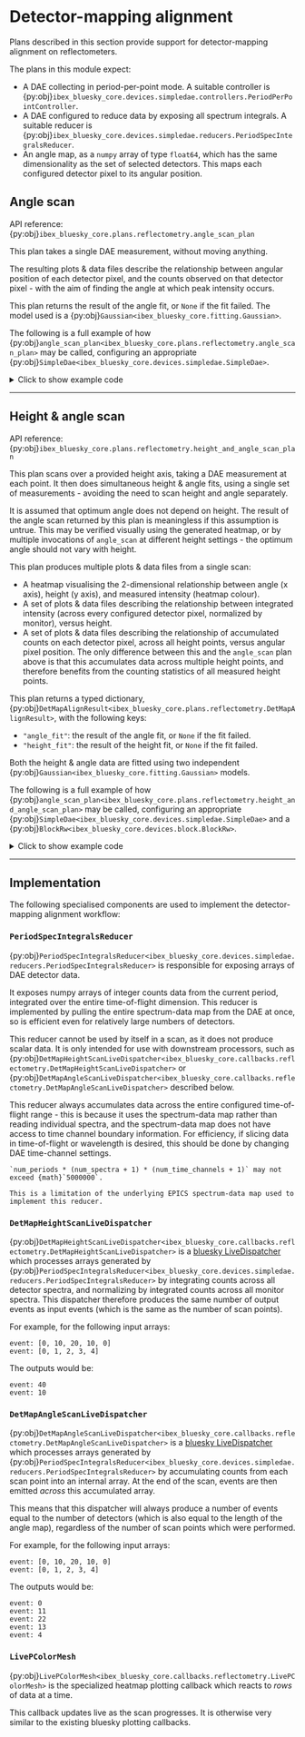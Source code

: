 # Detector-mapping alignment

Plans described in this section provide support for detector-mapping alignment on reflectometers.

The plans in this module expect:
- A DAE collecting in period-per-point mode. A suitable controller is 
{py:obj}`ibex_bluesky_core.devices.simpledae.controllers.PeriodPerPointController`.
- A DAE configured to reduce data by exposing all spectrum integrals. A suitable reducer is 
{py:obj}`ibex_bluesky_core.devices.simpledae.reducers.PeriodSpecIntegralsReducer`.
- An angle map, as a `numpy` array of type `float64`, which has the same dimensionality as the set of selected detectors. This
maps each configured detector pixel to its angular position.

## Angle scan

API reference: {py:obj}`ibex_bluesky_core.plans.reflectometry.angle_scan_plan`

This plan takes a single DAE measurement, without moving anything.

The resulting plots & data files describe the relationship between angular position of each detector pixel,
and the counts observed on that detector pixel - with the aim of finding the angle at which peak intensity
occurs.

This plan returns the result of the angle fit, or `None` if the fit failed. The model used is a 
{py:obj}`Gaussian<ibex_bluesky_core.fitting.Gaussian>`.

The following is a full example of how {py:obj}`angle_scan_plan<ibex_bluesky_core.plans.reflectometry.angle_scan_plan>`
may be called, configuring an appropriate {py:obj}`SimpleDae<ibex_bluesky_core.devices.simpledae.SimpleDae>`.

<details>
<summary>Click to show example code</summary>

```python
from collections.abc import Generator

import numpy as np
from bluesky.utils import Msg
from lmfit.model import ModelResult

from ibex_bluesky_core.utils import get_pv_prefix
from ibex_bluesky_core.devices.simpledae import SimpleDae
from ibex_bluesky_core.devices.simpledae.controllers import PeriodPerPointController
from ibex_bluesky_core.devices.simpledae.reducers import (
    PeriodSpecIntegralsReducer,
)
from ibex_bluesky_core.devices.simpledae.waiters import PeriodGoodFramesWaiter
from ibex_bluesky_core.plans.reflectometry import angle_scan_plan


def map_align_plan() -> Generator[Msg, None, ModelResult | None]:
    controller = PeriodPerPointController(save_run=True)
    waiter = PeriodGoodFramesWaiter(50)
    reducer = PeriodSpecIntegralsReducer(
        # Select spectrum 1 as the monitor
        monitors=np.array([1], dtype=np.int64),
        # and 2-128 inclusive as the detectors
        detectors=np.arange(2, 129),
    )

    prefix = get_pv_prefix()
    dae = SimpleDae(
        prefix=prefix,
        controller=controller,
        waiter=waiter,
        reducer=reducer,
    )

    angle_scan_result = yield from angle_scan_plan(
        dae,
        angle_map=np.linspace(-5, 5, num=127, dtype=np.float64),
    )

    if angle_fit := angle_scan_result:
        print(angle_fit.fit_report(show_correl=False))

    return angle_scan_result
```

</details>

---

## Height & angle scan

API reference: {py:obj}`ibex_bluesky_core.plans.reflectometry.height_and_angle_scan_plan`

This plan scans over a provided height axis, taking a DAE measurement at each point. It then
does simultaneous height & angle fits, using a single set of measurements - avoiding the need
to scan height and angle separately.

It is assumed that optimum angle does not depend on height. The result of the angle scan
returned by this plan is meaningless if this assumption is untrue. This may be verified 
visually using the generated heatmap, or by multiple invocations of `angle_scan` at different 
height settings - the optimum angle should not vary with height.

This plan produces multiple plots & data files from a single scan:
- A heatmap visualising the 2-dimensional relationship between angle (x axis), height (y axis), and measured
intensity (heatmap colour).
- A set of plots & data files describing the relationship between integrated intensity (across 
every configured detector pixel, normalized by monitor), versus height.
- A set of plots & data files describing the relationship of accumulated counts on each detector pixel,
across all height points, versus angular pixel position. The only difference between this and the `angle_scan`
plan above is that this accumulates data across multiple height points, and therefore benefits from the
counting statistics of all measured height points.

This plan returns a typed dictionary, {py:obj}`DetMapAlignResult<ibex_bluesky_core.plans.reflectometry.DetMapAlignResult>`, with the following keys:
- `"angle_fit"`: the result of the angle fit, or `None` if the fit failed.
- `"height_fit"`: the result of the height fit, or `None` if the fit failed.

Both the height & angle data are fitted using two independent
{py:obj}`Gaussian<ibex_bluesky_core.fitting.Gaussian>` models.

The following is a full example of how {py:obj}`angle_scan_plan<ibex_bluesky_core.plans.reflectometry.height_and_angle_scan_plan>`
may be called, configuring an appropriate {py:obj}`SimpleDae<ibex_bluesky_core.devices.simpledae.SimpleDae>` and a
{py:obj}`BlockRw<ibex_bluesky_core.devices.block.BlockRw>`.

<details>
<summary>Click to show example code</summary>

```python
from collections.abc import Generator

import numpy as np
from bluesky.utils import Msg

from ibex_bluesky_core.utils import get_pv_prefix
from ibex_bluesky_core.devices.block import block_rw
from ibex_bluesky_core.devices.simpledae import SimpleDae
from ibex_bluesky_core.devices.simpledae.controllers import PeriodPerPointController
from ibex_bluesky_core.devices.simpledae.reducers import (
    PeriodSpecIntegralsReducer,
)
from ibex_bluesky_core.devices.simpledae.waiters import PeriodGoodFramesWaiter
from ibex_bluesky_core.plans.reflectometry import (
    DetMapAlignResult,
    height_and_angle_scan_plan
)


def map_align() -> Generator[Msg, None, DetMapAlignResult]:
    # Could also be a reflectometry parameter, or any other movable
    block = block_rw(float, "some_block")

    controller = PeriodPerPointController(save_run=True)
    waiter = PeriodGoodFramesWaiter(50)
    reducer = PeriodSpecIntegralsReducer(
        # Select spectrum 1 as the monitor
        monitors=np.array([1], dtype=np.int64),
        # and 2-128 inclusive as the detectors
        detectors=np.arange(2, 129),
    )

    prefix = get_pv_prefix()
    dae = SimpleDae(
        prefix=prefix,
        controller=controller,
        waiter=waiter,
        reducer=reducer,
    )

    result = yield from height_and_angle_scan_plan(
        dae,
        block,
        5,
        15,
        num=21,
        angle_map=np.linspace(-5, 5, num=127, dtype=np.float64),
    )

    print("Height fit:")
    if height_fit := result["height_fit"]:
        print(height_fit.fit_report(show_correl=False))
    print("\n\n")
    print("Angle fit:")
    if angle_fit := result["angle_fit"]:
        print(angle_fit.fit_report(show_correl=False))
    print("\n\n")

    return result
```

</details>

---

## Implementation

The following specialised components are used to implement the detector-mapping alignment workflow:

### `PeriodSpecIntegralsReducer`

{py:obj}`PeriodSpecIntegralsReducer<ibex_bluesky_core.devices.simpledae.reducers.PeriodSpecIntegralsReducer>`
is responsible for exposing arrays of DAE detector data. 

It exposes numpy arrays of integer counts data from the current period, integrated over the entire time-of-flight
dimension. This reducer is implemented by pulling the entire spectrum-data map from the DAE at once, so is efficient
even for relatively large numbers of detectors.

This reducer cannot be used by itself in a scan, as it does not produce scalar data. It is only intended for use with
downstream processors, such as 
{py:obj}`DetMapHeightScanLiveDispatcher<ibex_bluesky_core.callbacks.reflectometry.DetMapHeightScanLiveDispatcher>`
or
{py:obj}`DetMapAngleScanLiveDispatcher<ibex_bluesky_core.callbacks.reflectometry.DetMapAngleScanLiveDispatcher>`
described below.

This reducer always accumulates data across the entire configured time-of-flight range - this is because it uses the
spectrum-data map rather than reading individual spectra, and the spectrum-data map does not have access to time
channel boundary information. For efficiency, if slicing data in time-of-flight or wavelength is desired, this should
be done by changing DAE time-channel settings.

```{warning}
`num_periods * (num_spectra + 1) * (num_time_channels + 1)` may not exceed {math}`5000000`.

This is a limitation of the underlying EPICS spectrum-data map used to implement this reducer.
```

### `DetMapHeightScanLiveDispatcher`

{py:obj}`DetMapHeightScanLiveDispatcher<ibex_bluesky_core.callbacks.reflectometry.DetMapHeightScanLiveDispatcher>`
is a [bluesky LiveDispatcher](https://blueskyproject.io/bluesky/main/callbacks.html#livedispatcher-api) 
which processes arrays generated by 
{py:obj}`PeriodSpecIntegralsReducer<ibex_bluesky_core.devices.simpledae.reducers.PeriodSpecIntegralsReducer>` by integrating
counts across all detector spectra, and normalizing by integrated counts across all monitor spectra. This dispatcher
therefore produces the same number of output events as input events (which is the same as the number of scan points).

For example, for the following input arrays:

```
event: [0, 10, 20, 10, 0]
event: [0, 1, 2, 3, 4]
```

The outputs would be:

```
event: 40
event: 10
```

### `DetMapAngleScanLiveDispatcher`

{py:obj}`DetMapAngleScanLiveDispatcher<ibex_bluesky_core.callbacks.reflectometry.DetMapAngleScanLiveDispatcher>`
is a [bluesky LiveDispatcher](https://blueskyproject.io/bluesky/main/callbacks.html#livedispatcher-api) 
which processes arrays generated by 
{py:obj}`PeriodSpecIntegralsReducer<ibex_bluesky_core.devices.simpledae.reducers.PeriodSpecIntegralsReducer>` by accumulating
counts from each scan point into an internal array. At the end of the scan, events are then emitted *across* this accumulated
array. 

This means that this dispatcher will always produce a number of events equal to the number of detectors (which is also
equal to the length of the angle map), regardless of the number of scan points which were performed.

For example, for the following input arrays:

```
event: [0, 10, 20, 10, 0]
event: [0, 1, 2, 3, 4]
```

The outputs would be:

```
event: 0
event: 11
event: 22
event: 13
event: 4
```

### `LivePColorMesh`

{py:obj}`LivePColorMesh<ibex_bluesky_core.callbacks.reflectometry.LivePColorMesh>`
is the specialized heatmap plotting callback which reacts to *rows* of data at a time.

This callback updates live as the scan progresses. It is otherwise very similar to the
existing bluesky plotting callbacks.

